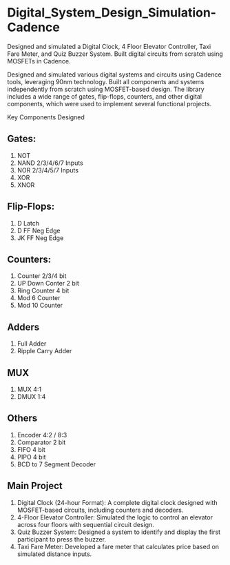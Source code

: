 # Digital_System_Design_Simulation-Cadence
 Designed and simulated a Digital Clock, 4 Floor Elevator Controller, Taxi Fare Meter, and Quiz Buzzer System. Built digital  circuits from scratch using MOSFETs in Cadence. 

 Designed and simulated various digital systems and circuits using Cadence tools, leveraging 90nm technology. Built all components and systems independently from scratch using MOSFET-based design. The library includes a wide range of gates, flip-flops, counters, and other digital components, which were used to implement several functional projects.

Key Components Designed


## Gates:
1. NOT
2. NAND 2/3/4/6/7 Inputs
3. NOR 2/3/4/5/7 Inputs
4. XOR
5. XNOR

## Flip-Flops:
1. D Latch 
2. D FF Neg Edge
3. JK FF Neg Edge

## Counters:
1. Counter 2/3/4 bit
2. UP Down Conter 2 bit
3. Ring Counter 4 bit
4. Mod 6 Counter
5. Mod 10 Counter

## Adders
1. Full Adder
2. Ripple Carry Adder

## MUX
1. MUX 4:1 
2. DMUX 1:4 

## Others
1. Encoder 4:2 / 8:3 
2. Comparator 2 bit
3. FIFO 4 bit
4. PIPO 4 bit
5. BCD to 7 Segment Decoder

## Main Project
1. Digital Clock (24-hour Format): A complete digital clock designed with MOSFET-based circuits, including counters and decoders.
2. 4-Floor Elevator Controller: Simulated the logic to control an elevator across four floors with sequential circuit design.
3. Quiz Buzzer System: Designed a system to identify and display the first participant to press the buzzer.
4. Taxi Fare Meter: Developed a fare meter that calculates price based on simulated distance inputs.



